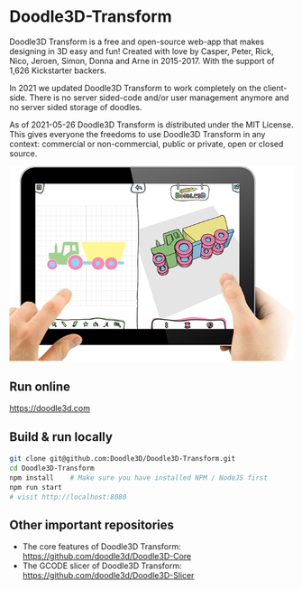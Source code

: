 # Doodle3D-Transform
Doodle3D Transform is a free and open-source web-app that makes designing in 3D easy and fun! Created with love by Casper, Peter, Rick, Nico, Jeroen, Simon, Donna and Arne in 2015-2017. With the support of 1,626 Kickstarter backers.

In 2021 we updated Doodle3D Transform to work completely on the client-side. There is no server sided-code and/or user management anymore and no server sided storage of doodles.

As of 2021-05-26 Doodle3D Transform is distributed under the MIT License. This gives everyone the freedoms to use Doodle3D Transform in any context: commercial or non-commercial, public or private, open or closed source.

![Screenshot](screenshot.png)

## Run online
https://doodle3d.com

## Build & run locally
```bash
git clone git@github.com:Doodle3D/Doodle3D-Transform.git
cd Doodle3D-Transform
npm install    # Make sure you have installed NPM / NodeJS first
npm run start
# visit http://localhost:8080
```

## Other important repositories
* The core features of Doodle3D Transform: https://github.com/doodle3d/Doodle3D-Core
* The GCODE slicer of Doodle3D Transform: https://github.com/doodle3d/Doodle3D-Slicer
